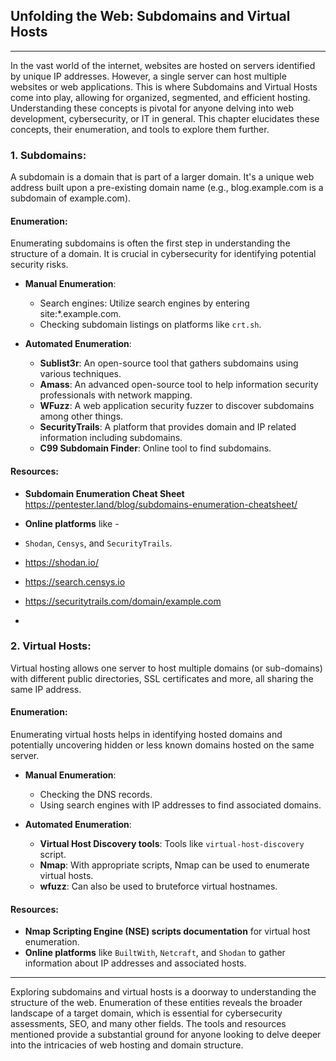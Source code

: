 ## Unfolding the Web: Subdomains and Virtual Hosts

---

In the vast world of the internet, websites are hosted on servers identified by unique IP addresses. However, a single server can host multiple websites or web applications. This is where Subdomains and Virtual Hosts come into play, allowing for organized, segmented, and efficient hosting. Understanding these concepts is pivotal for anyone delving into web development, cybersecurity, or IT in general. This chapter elucidates these concepts, their enumeration, and tools to explore them further.

### 1. **Subdomains:**

A subdomain is a domain that is part of a larger domain. It's a unique web address built upon a pre-existing domain name (e.g., blog.example.com is a subdomain of example.com).

#### Enumeration:

Enumerating subdomains is often the first step in understanding the structure of a domain. It is crucial in cybersecurity for identifying potential security risks.

- **Manual Enumeration**:
    
    - Search engines: Utilize search engines by entering site:*.example.com.
    - Checking subdomain listings on platforms like `crt.sh`.
- **Automated Enumeration**:
    
    - **Sublist3r**: An open-source tool that gathers subdomains using various techniques.
    - **Amass**: An advanced open-source tool to help information security professionals with network mapping.
    - **WFuzz**: A web application security fuzzer to discover subdomains among other things.
    - **SecurityTrails**: A platform that provides domain and IP related information including subdomains.
    - **C99 Subdomain Finder**: Online tool to find subdomains.

#### Resources:

- **Subdomain Enumeration Cheat Sheet**
https://pentester.land/blog/subdomains-enumeration-cheatsheet/

- **Online platforms** like -
- `Shodan`, `Censys`, and `SecurityTrails`.
- https://shodan.io/
- https://search.censys.io
- https://securitytrails.com/domain/example.com
- 
### 2. **Virtual Hosts:**

Virtual hosting allows one server to host multiple domains (or sub-domains) with different public directories, SSL certificates and more, all sharing the same IP address.

#### Enumeration:

Enumerating virtual hosts helps in identifying hosted domains and potentially uncovering hidden or less known domains hosted on the same server.

- **Manual Enumeration**:
    
    - Checking the DNS records.
    - Using search engines with IP addresses to find associated domains.
- **Automated Enumeration**:
    
    - **Virtual Host Discovery tools**: Tools like `virtual-host-discovery` script.
    - **Nmap**: With appropriate scripts, Nmap can be used to enumerate virtual hosts.
    - **wfuzz**: Can also be used to bruteforce virtual hostnames.

#### Resources:

- **Nmap Scripting Engine (NSE) scripts documentation** for virtual host enumeration.
- **Online platforms** like `BuiltWith`, `Netcraft`, and `Shodan` to gather information about IP addresses and associated hosts.

---

Exploring subdomains and virtual hosts is a doorway to understanding the structure of the web. Enumeration of these entities reveals the broader landscape of a target domain, which is essential for cybersecurity assessments, SEO, and many other fields. The tools and resources mentioned provide a substantial ground for anyone looking to delve deeper into the intricacies of web hosting and domain structure.
